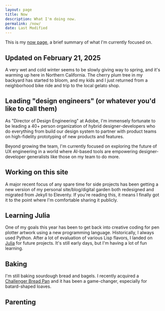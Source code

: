```yaml
---
layout: page
title: Now
description: What I'm doing now.
permalink: /now/
date: Last Modified
---
```


This is my [now page](https://nownownow.com/about), a brief summary of what I'm
currently focused on.

## Updated on February 21, 2025

A very wet and cold winter seems to be slowly giving way to spring, and it's warming up here in
Northern California. The cherry plum tree in my backyard has started to bloom,
and my kids and I just returned from a neighborhood bike ride and trip to the
local gelato shop.

## Leading "design engineers" (or whatever you'd like to call them)

As "Director of Design Engineering" at Adobe, I'm immensely fortunate to be
leading a 40+ person organization of hybrid designer-developers who do
everything from build our design system to partner with product teams on
high-fidelity prototyping of new products and features.

Beyond growing the team, I'm currently focused on exploring the future of UX
engineering in a world where AI-based tools are empowering designer-developer
generalists like those on my team to do more.

## Working on this site

A major recent focus of any spare time for side projects has been getting a new
version of my personal site/blog/digital garden both redesigned and migrated
from Jekyll to Eleventy. If you're reading this, it means I finally got it to
the point where I'm comfortable sharing it publicly.

## Learning Julia

One of my goals this year has been to get back into creative coding for pen
plotter artwork using a new programming language. Historically, I always used Python. After a lot of evaluation of various Lisp flavors,
I landed on [Julia](https://julialang.org/) for future projects. It's still early days, but I'm having
a lot of fun learning.

## Baking

I'm still baking sourdough bread and bagels. I recently acquired a [Challenger
Bread Pan](https://challengerbreadware.com/product/the-challenger-bread-pan/)
and it has been a game-changer, especially for batard-shaped loaves.

## Parenting


